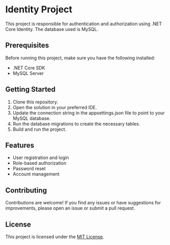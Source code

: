 # Identity Project

This project is responsible for authentication and authorization using .NET Core Identity. The database used is MySQL.

## Prerequisites

Before running this project, make sure you have the following installed:

- .NET Core SDK
- MySQL Server

## Getting Started

1. Clone this repository.
2. Open the solution in your preferred IDE.
3. Update the connection string in the appsettings.json file to point to your MySQL database.
4. Run the database migrations to create the necessary tables.
5. Build and run the project.

## Features

- User registration and login
- Role-based authorization
- Password reset
- Account management

## Contributing

Contributions are welcome! If you find any issues or have suggestions for improvements, please open an issue or submit a pull request.

## License

This project is licensed under the [MIT License](LICENSE).
